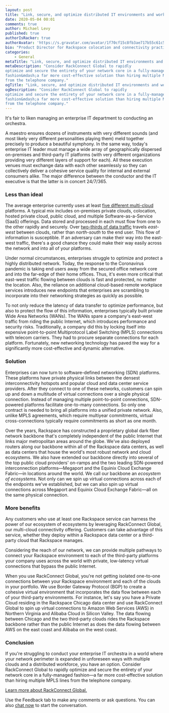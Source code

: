 ```yaml
---
layout: post
title: "Link, secure, and optimize distributed IT environments and workplaces with the Rackspace network backbone"
date: 2020-05-04 00:01
comments: true
author: Michael Levy
published: true
authorIsRacker: true
authorAvatar: 'https://s.gravatar.com/avatar/1f70cf15c8fb3ae717b55c61c5ad6eb5'
bio: "Product Director for Rackspace colocation and connectivity practices. Was part of core team that spun Cyxtera out from CenturyLink. Started career as a market research analyst at 451 Research covering the data center services space. Lives in Manhattan with wife, daughter, and dog."
categories:
    - General
metaTitle: "Link, secure, and optimize distributed IT environments and workplaces with the Rackspace network backbone"
metaDescription: "Consider RackConnect Global to rapidly
optimize and secure the entirety of your network core in a fully-managed
fashion&mdash;a far more cost-effective solution than hiring multiple MPLS lines
from the telephone company."
ogTitle: "Link, secure, and optimize distributed IT environments and workplaces with the Rackspace network backbone"
ogDescription: "Consider RackConnect Global to rapidly
optimize and secure the entirety of your network core in a fully-managed
fashion&mdash;a far more cost-effective solution than hiring multiple MPLS lines
from the telephone company."
---
```


It's fair to liken managing an enterprise IT department to conducting an
orchestra.

<!-- more -->

A maestro ensures dozens of instruments with very different sounds (and most
likely very different personalities playing them) meld together precisely to
produce a beautiful symphony. In the same way, today's enterprise IT leader must
manage a wide array of geographically dispersed on-premises and
third-party IT platforms (with very different organizations providing very
different layers of support for each). All these execution venues must exchange
data with each other seamlessly so they can collectively deliver a cohesive
service quality for internal and external consumers alike. The major difference
between the conductor and the IT executive is that the latter is in concert
24/7/365.

### Less than ideal

The average enterprise currently uses at least
[five different multi-cloud](https://hostingtribunal.com/blog/cloud-adoption-statistics/#gref)
platforms. A typical mix includes on-premises private clouds, colocation, hosted
private cloud, public cloud, and multiple Software-as-a-Service (SaaS) offerings.
Data stored and processed in each must flow from one to the other rapidly and
securely. Over
[two-thirds of data traffic](https://www.darkreading.com/edge/theedge/a-beginners-guide-to-microsegmentation/b/d-id/1335849)
travels *east-west* between clouds, rather than *north-south* to the end user.
This flow of information is susceptible. If an adversary can make their way
into the east-west traffic, there's a good chance they could make their way
easily across the network and into all of your platforms.

Under normal circumstances, enterprises struggle to optimize and protect a
highly distributed network. Today, the response to the Coronavirus pandemic is
taking end users away from the secured office network core and into the far-edge
of their home offices. Thus, it's even more critical that east-west traffic
flowing between clouds is fast and protected, no matter the location. Also, the
reliance on additional cloud-based remote workplace services introduces new
endpoints that enterprises are scrambling to incorporate into their networking
strategies as quickly as possible.

To not only reduce the latency of data transfer to optimize performance, but
also to protect the flow of this information, enterprises typically built
private Wide Area Networks (WANs). The WANs spare a company's east-west traffic
from riding the public Internet, which introduces performance and security risks.
Traditionally, a company did this by locking itself into expensive point-to-point
Multiprotocol Label Switching (MPLS) connections with telecom carriers. They
had to procure separate connections for each platform. Fortunately, new
networking technology has paved the way for a significantly more cost-effective
and dynamic alternative.

### Solution

Enterprises can now turn to software-defined networking (SDN) platforms.  These
platforms have private physical links between the densest interconnectivity
hotspots and popular cloud and data center service providers. After they connect
to one of these networks, customers can spin up and down a multitude of virtual
connections over a single physical connection. Instead of managing multiple
point-to-point connections, SDN-powered platforms facilitate one-to-many
connections. So only one contract is needed to bring all platforms into a unified
private network. Also, unlike MPLS agreements, which require multiyear
commitments, virtual cross-connections typically require commitments as short
as one month.

Over the years, Rackspace has constructed a proprietary global dark fiber network
backbone that's completely independent of the public Internet that links major
metropolitan areas around the globe. We've also deployed routers along our
backbone within all of the Rackspace data centers, as well as data centers that
house the world's most robust network and cloud ecosystems. We also have extended
our backbone directly into several of the top public cloud providers' on-ramps
and the two leading SDN-powered interconnection platforms&mdash;Megaport
and the Equinix Cloud Exchange Fabric—in locations around the world. We call our
backbone an *ecosystem of ecosystems*. Not only can we spin up virtual connections
across each of the endpoints we've established, but we can also spin up virtual
connections across Megaport and Equinix Cloud Exchange Fabric&mdash;all on the same
physical connection.

### More benefits

Any customers who use at least one Rackspace service can harness the power of
our ecosystem of ecosystems by leveraging RackConnect Global, our multi-cloud
connectivity offering.  Customers can take advantage of this service, whether
they deploy within a Rackspace data center or a third-party cloud that Rackspace
manages.

Considering the reach of our network, we can provide multiple pathways to connect
your Rackspace environment to each of the third-party platforms your company
uses across the world with private, low-latency virtual connections that bypass
the public Internet.

When you use RackConnect Global, you're not getting isolated one-to-one
connections between your Rackspace environment and each of the clouds in your
portfolio. We use Border Gateway Protocol (BGP) to create a cohesive virtual
environment that incorporates the data flow between each of your third-party
environments. For instance, let's say you have a Private Cloud residing in
the Rackspace Chicago data center and use RackConnect Global to spin up virtual
connections to Amazon Web Services (AWS) in Northern Virginia and Alibaba Cloud
in Silicon Valley. The data flowing between Chicago and the two third-party
clouds rides the Rackspace backbone rather than the public Internet as does the
data flowing between AWS on the east coast and Alibaba on the west coast.

### Conclusion

If you're struggling to conduct your enterprise IT orchestra in a world where
your network perimeter is expanded in unforeseen ways with multiple clouds and a
distributed workforce, you have an option. Consider RackConnect Global to rapidly
optimize and secure the entirety of your network core in a fully-managed
fashion&mdash;a far more cost-effective solution than hiring multiple MPLS lines
from the telephone company.

<a class="cta teal" id="cta" href="https://www.rackspace.com/cloud-connectivity/rackconnect/global">Learn more about RackConnect Global.</a>

Use the Feedback tab to make any comments or ask questions. You can also
[chat now](https://www.rackspace.com/#chat) to start the conversation.

